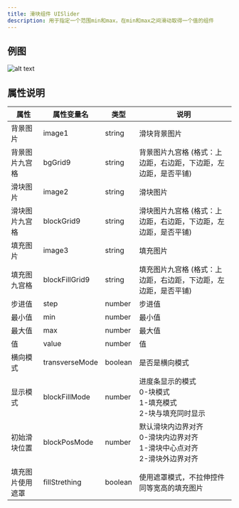 ```yaml
---
title: 滑块组件 UISlider
description: 用于指定一个范围min和max，在min和max之间滑动取得一个值的组件
---
```


## 例图

![alt text](https://cdn.gcw.wiki.wiki/gcw/image/zh_hans/getting-started/13.interface/18.uislider/image.png)

## 属性说明

| 属性             | 属性变量名     | 类型    | 说明                                                                           |
| ---------------- | -------------- | ------- | ------------------------------------------------------------------------------ |
| 背景图片         | image1         | string  | 滑块背景图片                                                                   |
| 背景图片九宫格   | bgGrid9        | string  | 背景图片九宫格 (格式：上边距，右边距，下边距，左边距，是否平铺)                |
| 滑块图片         | image2         | string  | 滑块图片                                                                       |
| 滑块图片九宫格   | blockGrid9     | string  | 滑块图片九宫格 (格式：上边距，右边距，下边距，左边距，是否平铺)                |
| 填充图片         | image3         | string  | 填充图片                                                                       |
| 填充图九宫格     | blockFillGrid9 | string  | 填充图片九宫格 (格式：上边距，右边距，下边距，左边距，是否平铺)                |
| 步进值           | step           | number  | 步进值                                                                         |
| 最小值           | min            | number  | 最小值                                                                         |
| 最大值           | max            | number  | 最大值                                                                         |
| 值               | value          | number  | 值                                                                             |
| 横向模式         | transverseMode | boolean | 是否是横向模式                                                                 |
| 显示模式         | blockFillMode  | number  | 进度条显示的模式<br>0-块模式<br>1-填充模式<br>2-块与填充同时显示               |
| 初始滑块位置     | blockPosMode   | number  | 默认滑块内边界对齐<br>0-滑块内边界对齐<br>1-滑块中心点对齐<br>2-滑块外边界对齐 |
| 填充图片使用遮罩 | fillStrething  | boolean | 使用遮罩模式，不拉伸控件同等宽高的填充图片                                     |

<!-- ## 参考-API

- API-单机版-滑块组件:UISlider
- API-网络版-滑块组件:UISlider -->
